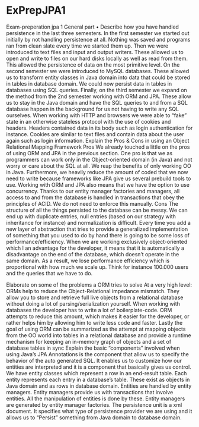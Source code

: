 # ExPrepJPA1
Exam-preperation jpa 1
General part
• Describe how you have handled persistence in the last three semesters.
In the first semester we started out initially by not handling persistence at all. Nothing was saved and programs ran from clean slate every time we started them up. Then we were introduced to text files and input and output writers. These allowed us to open and write to files on our hard disks locally as well as read from them. This allowed the persistence of data on the most primitive level. On the second semester we were introduced to MySQL databases. These allowed us to transform entity classes in Java domain into data that could be stored in tables in database domain. We could now persist data in tables in databases using SQL queries. Finally, on the third semester we expand on the method from the 2nd semester working with ORM and JPA. These allow us to stay in the Java domain and have the SQL queries to and from a SQL database happen in the background for us not having to write any SQL ourselves. 
When working with HTTP and browsers we were able to “fake” state in an otherwise stateless protocol with the use of cookies and headers. Headers contained data in its body such as login authentication for instance. Cookies are similar to text files and contain data about the user again such as login information. 
Explain the Pros & Cons in using an Object Relational Mapping Framework
Pros
We already touched a little on the pros of using ORM and JPA in the previous section. One pro is that we as programmers can work only in the Object-oriented domain (in Java) and not worry or care about the SQL at all. We reap the benefits of only working OO in Java. 
Furthermore, we heavily reduce the amount of coded that we now need to write because frameworks like JPA give us several prebuild tools to use. 
Working with ORM and JPA also means that we have the option to use concurrency. 
Thanks to our entity manager factories and managers, all access to and from the database is handled in transactions that obey the principles of ACID. We do not need to enforce this manually. 
Cons
The structure of all the things persisted to the database can be messy. We can end up with duplicate entries, null entries (based on our strategy with inheritance for instance) and normalization is difficult. 
Every time you add a new layer of abstraction that tries to provide a generalized implementation of something that you used to do by hand there is going to be some loss of performance/efficiency.
When we are working exclusively object-oriented which I an advantage for the developer, it means that it is automatically a disadvantage on the end of the database, which doesn’t operate in the same domain. As a result, we lose performance efficiency which is proportional with how much we scale up. Think for instance 100.000 users and the queries that we have to do. 

Elaborate on some of the problems a ORM tries to solve
At a very high level: ORMs help to reduce the Object-Relational impedance mismatch. They allow you to store and retrieve full live objects from a relational database without doing a lot of parsing/serialization yourself.
When working with databases the developer has to write a lot of boilerplate-code. ORM attempts to reduce this amount, which makes it easier for the developer, or rather helps him by allowing him to write less code and faster. 
Lastly the goal of using ORM can be summarized as the attempt at mapping objects from the OO world into tables in a relational database and provide a runtime mechanism for keeping an in-memory graph of objects and a set of database tables in sync
Explain the basic “components” involved when using Java’s JPA
Annotations is the component that allow us to specify the behavior of the auto generated SQL. It enables us to customize how our entities are interpreted and it is a component that basically gives us control. 
We have entity classes which represent a row in an end-result table. Each entity represents each entry in a database’s table. These exist as objects in Java domain and as rows in database domain. 
Entities are handled by entity managers. Entity managers provide us with transactions that involve entities. All the manipulation of entities is done by these.
Entity managers are generated by entity manager factories. 
The persistence unit is a xml document. It specifies what type of persistence provider we are using and it allows us to “Persist” something from Java domain to database domain. 


